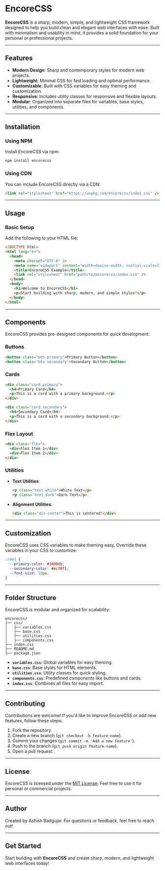 # EncoreCSS

**EncoreCSS** is a sharp, modern, simple, and lightweight CSS framework designed to help you build clean and elegant web interfaces with ease. Built with minimalism and usability in mind, it provides a solid foundation for your personal or professional projects.

---

## Features

- **Modern Design**: Sharp and contemporary styles for modern web projects.
- **Lightweight**: Minimal CSS for fast loading and optimal performance.
- **Customizable**: Built with CSS variables for easy theming and customization.
- **Responsive**: Includes utility classes for responsive and flexible layouts.
- **Modular**: Organized into separate files for variables, base styles, utilities, and components.

---

## Installation

### Using NPM

Install EncoreCSS via npm:

```bash
npm install encorecss
```

### Using CDN

You can include EncoreCSS directly via a CDN:

```html
<link rel="stylesheet" href="https://unpkg.com/encorecss/index.css" />
```

---

## Usage

### Basic Setup

Add the following to your HTML file:

```html
<!DOCTYPE html>
<html lang="en">
  <head>
    <meta charset="UTF-8" />
    <meta name="viewport" content="width=device-width, initial-scale=1.0" />
    <title>EncoreCSS Example</title>
    <link rel="stylesheet" href="path/to/encorecss/index.css" />
  </head>
  <body>
    <h1>Welcome to EncoreCSS</h1>
    <p>Start building with sharp, modern, and simple styles!</p>
  </body>
</html>
```

---

## Components

EncoreCSS provides pre-designed components for quick development:

### Buttons

```html
<button class="btn-primary">Primary Button</button>
<button class="btn-secondary">Secondary Button</button>
```

### Cards

```html
<div class="card primary">
  <h4>Primary Card</h4>
  <p>This is a card with a primary background.</p>
</div>

<div class="card secondary">
  <h4>Secondary Card</h4>
  <p>This is a card with a secondary background.</p>
</div>
```

### Flex Layout

```html
<div class="flex">
  <div>Flex Item 1</div>
  <div>Flex Item 2</div>
</div>
```

### Utilities

- **Text Utilities**:
  ```html
  <p class="text-white">White Text</p>
  <p class="text-dark">Dark Text</p>
  ```
- **Alignment Utilities**:
  ```html
  <div class="div-center">This is centered!</div>
  ```

---

## Customization

EncoreCSS uses CSS variables to make theming easy. Override these variables in your CSS to customize:

```css
:root {
  --primary-color: #3498db;
  --secondary-color: #ecf0f1;
  --font-size: 18px;
}
```

---

## Folder Structure

EncoreCSS is modular and organized for scalability:

```
encorecss/
├── css/
│   ├── variables.css
│   ├── base.css
│   ├── utilities.css
│   ├── components.css
├── index.css
├── README.md
├── package.json
```

- **`variables.css`**: Global variables for easy theming.
- **`base.css`**: Base styles for HTML elements.
- **`utilities.css`**: Utility classes for quick styling.
- **`components.css`**: Predefined components like buttons and cards.
- **`index.css`**: Combines all files for easy import.

---

## Contributing

Contributions are welcome! If you'd like to improve EncoreCSS or add new features, follow these steps:

1. Fork the repository.
2. Create a new branch (`git checkout -b feature-name`).
3. Commit your changes (`git commit -m 'Add a new feature'`).
4. Push to the branch (`git push origin feature-name`).
5. Open a pull request.

---

## License

EncoreCSS is licensed under the [MIT License](LICENSE). Feel free to use it for personal or commercial projects.

---

## Author

Created by Ashish Badgujar. For questions or feedback, feel free to reach out!

---

## Get Started

Start building with **EncoreCSS** and create sharp, modern, and lightweight web interfaces today!
